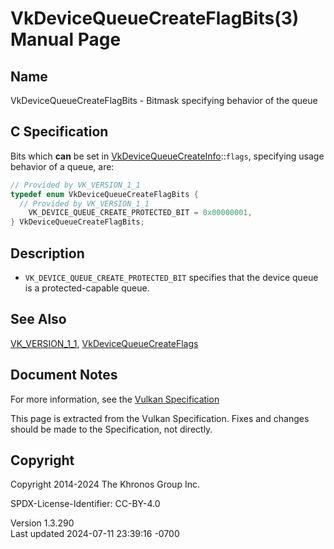 # VkDeviceQueueCreateFlagBits(3) Manual Page

## Name

VkDeviceQueueCreateFlagBits - Bitmask specifying behavior of the queue



## <a href="#_c_specification" class="anchor"></a>C Specification

Bits which **can** be set in
[VkDeviceQueueCreateInfo](https://registry.khronos.org/vulkan/specs/1.3-extensions/man/html/VkDeviceQueueCreateInfo.html)::`flags`,
specifying usage behavior of a queue, are:

``` c
// Provided by VK_VERSION_1_1
typedef enum VkDeviceQueueCreateFlagBits {
  // Provided by VK_VERSION_1_1
    VK_DEVICE_QUEUE_CREATE_PROTECTED_BIT = 0x00000001,
} VkDeviceQueueCreateFlagBits;
```

## <a href="#_description" class="anchor"></a>Description

- `VK_DEVICE_QUEUE_CREATE_PROTECTED_BIT` specifies that the device queue
  is a protected-capable queue.

## <a href="#_see_also" class="anchor"></a>See Also

[VK_VERSION_1_1](https://registry.khronos.org/vulkan/specs/1.3-extensions/man/html/VK_VERSION_1_1.html),
[VkDeviceQueueCreateFlags](https://registry.khronos.org/vulkan/specs/1.3-extensions/man/html/VkDeviceQueueCreateFlags.html)

## <a href="#_document_notes" class="anchor"></a>Document Notes

For more information, see the <a
href="https://registry.khronos.org/vulkan/specs/1.3-extensions/html/vkspec.html#VkDeviceQueueCreateFlagBits"
target="_blank" rel="noopener">Vulkan Specification</a>

This page is extracted from the Vulkan Specification. Fixes and changes
should be made to the Specification, not directly.

## <a href="#_copyright" class="anchor"></a>Copyright

Copyright 2014-2024 The Khronos Group Inc.

SPDX-License-Identifier: CC-BY-4.0

Version 1.3.290  
Last updated 2024-07-11 23:39:16 -0700
